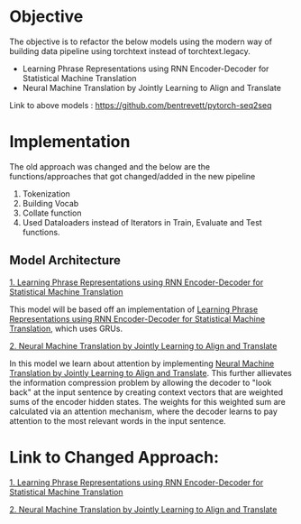 # Objective
The objective is to refactor the below models using the modern way of building data pipeline using torchtext instead of torchtext.legacy.
* Learning Phrase Representations using RNN Encoder-Decoder for Statistical Machine Translation
* Neural Machine Translation by Jointly Learning to Align and Translate

Link to above models : https://github.com/bentrevett/pytorch-seq2seq

# Implementation

The old approach was changed and the below are the functions/approaches that got changed/added in the new pipeline
1. Tokenization
2. Building Vocab
3. Collate function
4. Used Dataloaders instead of Iterators in Train, Evaluate and Test functions.

## Model Architecture

[1. Learning Phrase Representations using RNN Encoder-Decoder for Statistical Machine Translation](https://github.com/bentrevett/pytorch-seq2seq/blob/master/2%20-%20Learning%20Phrase%20Representations%20using%20RNN%20Encoder-Decoder%20for%20Statistical%20Machine%20Translation.ipynb)

This model will be based off an implementation of [Learning Phrase Representations using RNN Encoder-Decoder for Statistical Machine Translation](https://arxiv.org/abs/1406.1078), which uses GRUs.

[2. Neural Machine Translation by Jointly Learning to Align and Translate](https://github.com/bentrevett/pytorch-seq2seq/blob/master/3%20-%20Neural%20Machine%20Translation%20by%20Jointly%20Learning%20to%20Align%20and%20Translate.ipynb)

In this model we learn about attention by implementing [Neural Machine Translation by Jointly Learning to Align and Translate](https://arxiv.org/abs/1409.0473). This further allievates the information compression problem by allowing the decoder to "look back" at the input sentence by creating context vectors that are weighted sums of the encoder hidden states. The weights for this weighted sum are calculated via an attention mechanism, where the decoder learns to pay attention to the most relevant words in the input sentence.

# Link to Changed Approach:

[1. Learning Phrase Representations using RNN Encoder-Decoder for Statistical Machine Translation](https://github.com/ganeshkcs/END2/blob/master/S8/2_Learning_Phrase_Representations_using_RNN_Encoder_Decoder_for_Statistical_Machine_Translation.ipynb)

[2. Neural Machine Translation by Jointly Learning to Align and Translate](https://github.com/ganeshkcs/END2/blob/master/S8/3_Neural_Machine_Translation_by_Jointly_Learning_to_Align_and_Translate.ipynb)



